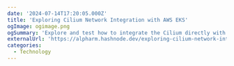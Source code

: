 ```yaml
---
date: '2024-07-14T17:20:05.000Z'
title: 'Exploring Cilium Network Integration with AWS EKS'
ogImage: ogimage.png
ogSummary: 'Explore and test how to integrate the Cilium directly with EKS'
externalUrl: 'https://alpharm.hashnode.dev/exploring-cilium-network-integration-with-aws-eks'
categories:
  - Technology
---
```

